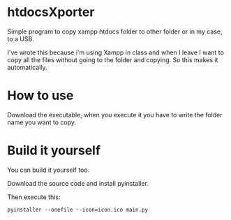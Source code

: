 # htdocsXporter

Simple program to copy xampp htdocs folder to other folder or in my case, to a USB.

I've wrote this because i'm using Xampp in class and when I leave I want to copy all the files without going to the folder and copying. So this makes it automatically.

# How to use
Download the executable, when you execute it you have to write the folder name you want to copy.

# Build it yourself
You can build it yourself too.

Download the source code and install pyinstaller. 

Then execute this:
```
pyinstaller --onefile --icon=icon.ico main.py
```
